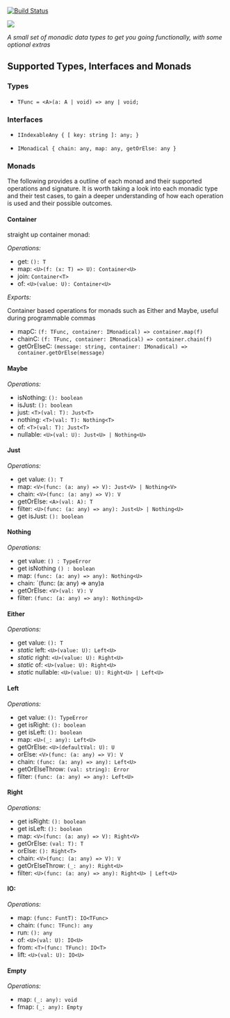 [![Build Status](https://travis-ci.org/agreco/monadical.svg?branch=master)](https://travis-ci.org/agreco/monadical)

![](https://github.com/agreco/monadical/blob/master/assets/images/logo-with-text.png)

_A small set of monadic data types to get you going functionally, with some optional extras_

## Supported Types, Interfaces and Monads

### Types

* `TFunc = <A>(a: A | void) => any | void;`

### Interfaces

* `IIndexableAny { [ key: string ]: any; }`

* `IMonadical { chain: any, map: any, getOrElse: any }`

### Monads

The following provides a outline of each monad and their supported operations and signature. It is worth taking a look into each monadic type and their test cases, to gain a deeper understanding of how each operation is used and their possible outcomes.

#### Container

straight up container monad:

*Operations:*

- get: `(): T`
- map: `<U>(f: (x: T) => U): Container<U>`
- join: `Container<T>`
- of: `<U>(value: U): Container<U>`
      
*Exports:*
  
Container based operations for monads such as Either and Maybe, useful during programmable commas
   
- mapC: `(f: TFunc, container: IMonadical) => container.map(f)`
- chainC: `(f: TFunc, container: IMonadical) => container.chain(f)`
- getOrElseC: `(message: string, container: IMonadical) => container.getOrElse(message)`

#### Maybe

*Operations:*

- isNothing: `(): boolean`
- isJust: `(): boolean`
- just: `<T>(val: T): Just<T>`
- nothing: `<T>(val: T): Nothing<T>`
- of: `<T>(val: T): Just<T>`
- nullable: `<U>(val: U): Just<U> | Nothing<U>`
    
#### Just

*Operations:*

- get value: `(): T`
- map: `<V>(func: (a: any) => V): Just<V> | Nothing<V>`
- chain: `<V>(func: (a: any) => V): V`
- getOrElse: `<A>(val: A): T`
- filter: `<U>(func: (a: any) => any): Just<U> | Nothing<U>`
- get isJust: `(): boolean`
      
#### Nothing

*Operations:*
  
- get value: `() : TypeError`
- get isNothing `() : boolean`
- map: `(func: (a: any) => any): Nothing<U>`
- chain: `(func: (a: any) => any)a
- getOrElse: `<V>(val: V): V`
- filter: `(func: (a: any) => any): Nothing<U>`

#### Either

*Operations:*

- get value: `(): T`
- _static_ left: `<U>(value: U): Left<U>`
- _static_ right: `<U>(value: U): Right<U>`
- _static_ of: `<U>(value: U): Right<U>`
- _static_ nullable: `<U>(value: U): Right<U> | Left<U>`
  
#### Left

*Operations:*

- get value: `(): TypeError`
- get isRight: `(): boolean`
- get isLeft: `(): boolean`
- map: `<U>(_: any): Left<U>`
- getOrElse: `<U>(defaultVal: U): U`
- orElse: `<V>(func: (a: any) => V): V`
- chain: `(func: (a: any) => any): Left<U>`
- getOrElseThrow: `(val: string): Error`
- filter: `(func: (a: any) => any): Left<U>`

#### Right

*Operations:*

- get isRight: `(): boolean`
- get isLeft: `(): boolean`
- map: `<V>(func: (a: any) => V): Right<V>`
- getOrElse: `(val: T): T`
- orElse: `(): Right<T>`
- chain: `<V>(func: (a: any) => V): V`
- getOrElseThrow: `(_: any): Right<U>`
- filter: `<U>(func: (a: any) => any): Right<U> | Left<U>`

#### IO:

*Operations:*

- map: `(func: FuntT): IO<TFunc>`
- chain: `(func: TFunc): any`
- run: `(): any`
- of: `<U>(val: U): IO<U>`
- from: `<T>(func: TFunc): IO<T>`
- lift: `<U>(val: U): IO<U>`

#### Empty

*Operations:*
  
- map: `(_: any): void`
- fmap: `(_: any): Empty`
